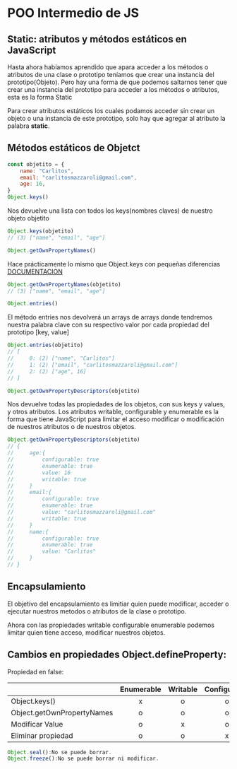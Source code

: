 # POO Intermedio de JS

## Static: atributos y métodos estáticos en JavaScript

Hasta ahora habíamos aprendido que apara acceder a los métodos o atributos de una clase o prototipo teníamos que crear una instancia del prototipo(Objeto). Pero hay una forma de que podemos saltarnos tener que crear una instancia del prototipo para acceder a los métodos o atributos, esta es la forma Static

Para crear atributos estáticos los cuales podamos acceder sin crear un objeto o una instancia de este prototipo, solo hay que agregar al atributo la palabra **static**.

## Métodos estáticos de Objetct

```javascript
const objetito = {
    name: "Carlitos",
    email: "carlitosmazzaroli@gmail.com",
    age: 16,
}
Object.keys()
```

Nos devuelve una lista con todos los keys(nombres claves) de nuestro objeto objetito

```javascript
Object.keys(objetito)
// (3) ["name", "email", "age"]
```

```javascript
Object.getOwnPropertyNames()
```
Hace prácticamente lo mismo que Object.keys con pequeñas diferencias [DOCUMENTACION](https://developer.mozilla.org/en-US/docs/Web/JavaScript/Reference/Global_Objects/Object/getOwnPropertyNames)

```javascript
Object.getOwnPropertyNames(objetito)
// (3) ["name", "email", "age"]
```

```javascript
Object.entries()
```

El método entries nos devolverá un arrays de arrays donde tendremos nuestra palabra clave con su  respectivo valor por cada propiedad del prototipo [key,  value]

```javascript
Object.entries(objetito)
// [
//     0: (2) ["name", "Carlitos"]
//     1: (2) ["email", "carlitosmazzaroli@gmail.com"]
//     2: (2) ["age", 16]
// ]
```

```javascript
Object.getOwnPropertyDescriptors(objetito)
```

Nos devuelve todas las propiedades de los objetos, con sus keys y values, y otros atributos. Los atributos
writable, configurable y enumerable
es la forma que tiene JavaScript para limitar el acceso modificar o modificación de nuestros atributos o de nuestros objetos.

```javascript
Object.getOwnPropertyDescriptors(objetito) 
// {
//     age:{
//         configurable: true
//         enumerable: true
//         value: 16
//         writable: true
//     }
//     email:{
//         configurable: true
//         enumerable: true
//         value: "carlitosmazzaroli@gmail.com"
//         writable: true
//     }
//     name:{
//         configurable: true
//         enumerable: true
//         value: "Carlitos"
//     }
// }
```
## Encapsulamiento
El objetivo del encapsulamiento es limitiar quien puede modificar, acceder o ejecutar nuestros metodos o atributos de la clase o prototipo.

Ahora con las propiedades writable configurable enumerable podemos limitar quien tiene acceso, modificar nuestros objetos.

## Cambios en propiedades Object.defineProperty:

Propiedad en false:

|                            | Enumerable | Writable | Configurable |
|----------------------------|:-----------:|:----------:|:--------------:|
| Object.keys()              |      x     |     o    |       o      |
| Object.getOwnPropertyNames |      o     |     o    |       o      |
| Modificar Value            |      o     |     x    |       o      |
| Eliminar propiedad         |      o     |     o    |       x      |

```javascript
Object.seal():No se puede borrar.
Object.freeze():No se puede borrar ni modificar.
```